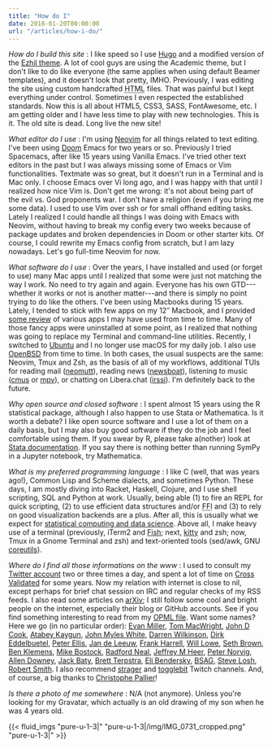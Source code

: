 ```yaml
---
title: "How do I"
date: 2018-01-20T00:00:00
url: "/articles/how-i-do/"
---
```


_How do I build this site_
: I like speed so I use [Hugo](https://gohugo.io) and a modified version of the [Ezhil theme](/post/site-redesign/). A lot of cool guys are using the Academic theme, but I don't like to do like everyone (the same applies when using default Beamer templates), and it doesn't look that pretty, IMHO. Previously, I was editing the site using custom handcrafted <abbr title="Hypertext Markup Language">HTML</abbr> files. That was painful but I kept everything under control. Sometimes I even respected the established standards. Now this is all about HTML5, CSS3, SASS, FontAwesome, etc. I am getting older and I have less time to play with new technologies. This is it. The old site is dead. Long live the new site!

_What editor do I use_
: I'm using [Neovim](https://neovim.io/) for all things related to text editing. I've been using [Doom](https://github.com/hlissner/doom-emacs) Emacs for two years or so. Previously I tried Spacemacs, after like 15 years using Vanilla Emacs. I've tried other text editors in the past but I was always missing some of Emacs or Vim functionalities. Textmate was so great, but it doesn't run in a Terminal and is Mac only. I choose Emacs over Vi long ago, and I was happy with that until I realized how nice Vim is. Don't get me wrong: it's not about being part of the evil vs. God proponents war. I don't have a religion (even if you bring me some data). I used to use Vim over ssh or for small offhand editing tasks. Lately I realized I could handle all things I was doing with Emacs with Neovim, without having to break my config every two weeks because of package updates and broken dependencies in Doom or other starter kits. Of course, I could rewrite my Emacs config from scratch, but I am lazy nowadays. Let's go full-time Neovim for now.

_What software do I use_
: Over the years, I have installed and used (or forget to use) many Mac apps until I realized that some were just not matching the way I work. No need to try again and again. Everyone has his own GTD---whether it works or not is another matter---and there is simply no point trying to do like the others. I've been using Macbooks during 15 years. Lately, I tended to stick with few apps on my 12″ Macbook, and I provided [some review](/categories/app-review) of various apps I may have used from time to time. Many of those fancy apps were uninstalled at some point, as I realized that nothing was going to replace my Terminal and command-line utilities. Recently, I switched to [Ubuntu](/post/welcome-ubuntu/) and I no longer use macOS for my daily job. I also use [OpenBSD](/post/welcome-openbsd/) from time to time. In both cases, the usual suspects are the same: Neovim, Tmux and Zsh, as the basis of all of my workflows, additional TUIs for reading mail ([neomutt](https://neomutt.org/)), reading news ([newsboat](https://newsboat.org/)), listening to music ([cmus](https://cmus.github.io/) or [mpv](https://mpv.io/)), or chatting on Libera.chat ([irssi](https://irssi.org/)). I'm definitely back to the future.

_Why open source and closed software_
: I spent almost 15 years using the R statistical package, although I also happen to use Stata or Mathematica. Is it worth a debate? I like open source software and I use a lot of them on a daily basis, but I may also buy good software if they do the job and I feel comfortable using them. If you swear by R, please take a(nother) look at [Stata documentation](https://www.stata-press.com/manuals/documentation-set/). If you say there is nothing better than running SymPy in a Jupyter notebook, try Mathematica.

_What is my preferred programming language_
: I like C (well, that was years ago!), Common Lisp and Scheme dialects, and sometimes Python. These days, I am mostly diving into Racket, Haskell, Clojure, and I use shell scripting, SQL and Python at work. Usually, being able (1) to fire an REPL for quick scripting, (2) to use efficient data structures and/or <abbr title="Foreign Function Interface">FFI</abbr> and (3) to rely on good visualization backends are a plus. After all, this is usually what we expect for [statistical computing and data science](https://darrenjw.wordpress.com/2013/12/23/scala-as-a-platform-for-statistical-computing-and-data-science/). Above all, I make heavy use of a terminal (previously, iTerm2 and [Fish](/post/fish-shell); next, [kitty](https://sw.kovidgoyal.net/kitty/) and zsh; now, Tmux in a Gnome Terminal and zsh) and text-oriented tools (sed/awk, GNU [coreutils](https://www.gnu.org/software/coreutils/manual/)).

<a href="#bloggers"></a>
_Where do I find all those informations on the www_
: I used to consult my [Twitter account](https://twitter.com/chlalanne) two or three times a day, and spent a lot of time on [Cross Validated](https://stats.stackexchange.com/) for some years. Now my relation with internet is close to nil, except perhaps for brief chat session on IRC and regular checks of my RSS feeds. I also read some articles on [arXiv](https://arxiv.org); I still follow some cool and bright people on the internet, especially their blog or GitHub accounts. See if you find something interesting to read from my [OPML file](/files/chl.opml). Want some names? Here we go (in no particular order): [Evan Miller](http://www.evanmiller.org), [Tom MacWright](https://macwright.org), [John D Cook](https://www.johndcook.com/), [Atabey Kaygun](https://kaygun.tumblr.com), [John Myles White](http://www.johnmyleswhite.com), [Darren Wilkinson](https://www.staff.ncl.ac.uk/d.j.wilkinson/), [Dirk Eddelbuetel](http://dirk.eddelbuettel.com), [Peter Ellis](http://freerangestats.info), [Jan de Leeuw](http://gifi.stat.ucla.edu), [Frank Harrell](http://www.fharrell.com), [Will Lowe](https://conjugateprior.org/), [Seth Brown](http://www.drbunsen.org), [Ben Klemens](https://modelingwithdata.org), [Mike Bostock](https://bost.ocks.org/mike/), [Radford Neal](http://www.cs.toronto.edu/~radford/), [Jeffrey M Heer](https://homes.cs.washington.edu/~jheer/), [Peter Norvig](http://www.norvig.com), [Allen Downey](http://www.allendowney.com/wp/), [Jack Baty](http://baty.net), [Brett Terpstra](http://brettterpstra.com), [Eli Bendersky](https://eli.thegreenplace.net), [BSAG](https://www.rousette.org.uk), [Steve Losh](http://stevelosh.com), [Robert Smith](http://www.stylewarning.com/blog/). I also recommend [strager](https://www.twitch.tv/strager) and [togglebit](https://www.twitch.tv/togglebit) Twitch channels. And, of course, a big thanks to [Christophe Pallier](http://www.pallier.org)!

_Is there a photo of me somewhere_
: N/A (not anymore). Unless you're looking for my Gravatar, which actually is an old drawing of my son when he was 4 years old.

{{< fluid_imgs
"pure-u-1-3|"
"pure-u-1-3|/img/IMG_0731_cropped.png"
"pure-u-1-3|" >}}
